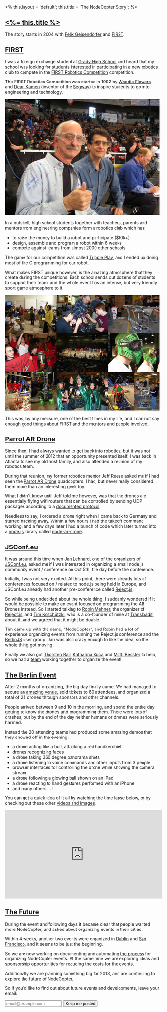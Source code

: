 <%
this.layout = 'default';
this.title = 'The NodeCopter Story';
%>

<h2 id="story"><a href="#story"><%= this.title %></a></h2>


The story starts in 2004 with [Felix
Geisendörfer](https://twitter.com/felixge) and [FIRST](http://en.wikipedia.org/wiki/FIRST).

<h2 id="story"><a href="#story">FIRST</a></h2>

I was a foreign exchange student at [Grady High
School](http://en.wikipedia.org/wiki/Henry_W._Grady_High_School) and heard that
my school was looking for students interested in participating in a new robotics
club to compete in the [FIRST Robotics Competition](http://en.wikipedia.org/wiki/FIRST_Robotics_Competition)
competition.

The FIRST Robotics Competition was started in 1992 by [Woodie
Flowers](http://en.wikipedia.org/wiki/Woodie_Flowers) and [Dean
Kamen](http://en.wikipedia.org/wiki/Dean_Kamen) (inventor of the
[Segway](http://en.wikipedia.org/wiki/Segway_PT)) to inspire students to go
into engineering and technology.

<a href="http://www.flickr.com/photos/tomsly/410329661/">
  <img width="512" src="/img/story/dean-and-woodie.jpg">
</a>

In a nutshell, high school students together with teachers, parents and mentors
from engineering companies form a robotics club which has:

* to raise the money to build a robot and participate ($10k+)
* design, assemble and program a robot within 6 weeks
* compete against teams from almost 2000 other schools

The game for our competition was called
[Tripple Play](http://en.wikipedia.org/wiki/Triple_Play_%28FIRST%29), and I
ended up doing most of the C programming for our robot.

What makes FIRST unique however, is the amazing atmosphere that they create
during the competitions. Each school sends out dozens of students to support
their team, and the whole event has an intense, but very friendly sport game
atmosphere to it.

<a href="/img/story/first-robotics-competition.jpg">
  <img width="512" src="/img/story/first-robotics-competition.jpg">
</a>

This was, by any measure, one of the best times in my life, and I can not say
enough good things about FIRST and the mentors and people involved.

<h2 id="ardrone"><a href="#ardrone">Parrot AR Drone</a></h2>

Since then, I had always wanted to get back into robotics, but it was not until
the summer of 2012 that an opportunity presented itself. I was back in Atlanta
to see my old host family, and also attended a reunion of my robotics team.

During that reunion, my former robotics mentor Jeff Reese asked me if I had
seen the [Parrot AR Drone](http://ardrone.parrot.com/) quadcopters. I had, but
never really considered them more than an interesting geek toy.

What I didn't know until Jeff told me however, was that the drones are essentially flying wifi
routers that can be controlled by sending UDP packages according to a
[documented protocol](https://projects.ardrone.org/projects/show/ardrone-api).

Needless to say, I ordered a drone right when I came back to Germany and
started hacking away. Within a few hours I had the takeoff command working, and
a few days later I had a bunch of code which later turned into a
[node.js](http://nodejs.org/) library called
[node-ar-drone](http://github.com/felixge/node-ar-drone).

<h2 id="jsconfeu"><a href="#jsconfeu">JSConf.eu</a></h2>

It was around this time when [Jan Lehnard](https://twitter.com/janl), one of
the organizers of [JSConf.eu](http://vimeo.com/52140932), asked me if I was
interested in organizing a small node.js community event / conference on Oct
5th, the day before the conference.

Initially, I was not very excited. At this point, there were already lots of
conferences focused on / related to node.js being held in Europe, and
JSConf.eu already had another pre-conference called
[Reject.js](http://rejectjs.org/).

So while being undecided about the whole thing, I suddenly wondered if it would
be possible to make an event focused on programming the AR Drones instead. So I
started talking to [Robin Mehner](https://twitter.com/rmehner), the organizer
of [Reject.js](https://rejectjs.org/), and [Tim
Koschützki](https://twitter.com/tim_kos), who is a co-founder of mine at
[Transloadit](http://transloadit.com), about it, and we agreed that it might be
doable.

Tim came up with the name, "NodeCopter", and Robin had a lot of experience
organizing events from running the Reject.js conference and the
[BerlinJS](http://berlinjs.org/) user group. Jan was also crazy enough to like
the idea, so the whole thing got moving.

Finally we also got [Thorsten Ball](https://twitter.com/thorstenball),
[Katharina Buca](https://twitter.com/kiida) and [Matti
Besster](https://twitter.com/m_besser) to help, so we had a [team](/core)
working together to organize the event!

<h2 id="berlin"><a href="#berlin">The Berlin Event</a></h2>

After 2 months of organizing, the big day finally came. We had
managed to secure an [amazing
venue](http://de.wikipedia.org/wiki/Stadtbad_Oderberger_Stra%C3%9Fe), sold
tickets to 60 attendees, and organized a total of 24 drones through sponsors
and other channels.

People arrived between 9 and 10 in the morning, and spend the entire day
getting to know the drones and programming them. There were lots of crashes,
but by the end of the day neither humans or drones were seriously harmed.

Instead the 20 attending teams had produced some amazing demos that they showed
off in the evening:

* a drone acting like a bull, attacking a red handkerchief
* drones recognizing faces
* a drone taking 360 degree panorama shots
* a drone listening to voice commands and other inputs from 3 people
* browser interfaces for controlling the drone while showing the camera stream
* a drone following a glowing ball shown on an iPad
* a drone reacting to hand gestures performed with an iPhone
* and many others ... !

You can get a quick idea of it all by watching the time lapse below, or by
checking out these other [videos and
images](http://localhost:8080/2012/berlin/oct-5#impressions).

<iframe width="512" height="288" src="http://www.youtube.com/embed/t13jGeBAWrA" frameborder="0" allowfullscreen></iframe>

<h2 id="future"><a href="#future">The Future</a></h2>

During the event and following days it became clear that people wanted more
NodeCopter, and asked about organizing events in their cities.

Within 4 weeks, another two events were organized in
[Dublin](/2012/dublin/oct-20) and [San Francisco](/2012/san-francisco/oct-31),
and it seems to be just the beginning.

So we are now working on documenting and automating [the process](/compass) for
organizing NodeCopter events. At the same time we are exploring ideas and
sponsorship opportunities for reducing the costs for the events.

Additionally we are planning something big for 2013, and are continuing to
explore the future of NodeCopter.

So if you'd like to find out about future events and developments, leave
your email:

<form action="http://nodecopter.createsend.com/t/j/s/irhtuj/" method="post" id="subForm">
  <input class="email" placeholder="email@example.com" type="text" name="cm-irhtuj-irhtuj" id="irhtuj-irhtuj" />
  <input class="button" type="submit" value="Keep me posted" />
</form>
